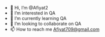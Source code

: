- 👋 Hi, I’m @Afiyat2
- 👀 I’m interested in QA 
- 🌱 I’m currently learning QA
- 💞️ I’m looking to collaborate on QA
- 📫 How to reach me Afiyat709@gmail.com

<!---
Afiyat2/Afiyat2 is a ✨ special ✨ repository because its `README.md` (this file) appears on your GitHub profile.
You can click the Preview link to take a look at your changes.
--->
